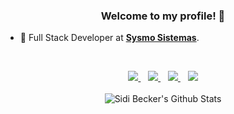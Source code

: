 <h3 align="center">Welcome to my profile! 👋</h3>


- 🔭 Full Stack Developer at **[Sysmo Sistemas](https://sysmo.com.br)**.

</br>

<p align="center">
  <a href="https://www.linkedin.com/in/sidibecker/" target="_blank">
    <img
      src="https://img.shields.io/badge/linkedin-%230077B5.svg?&style=for-the-badge&logo=linkedin&logoColor=white"
    /> </a
  >&nbsp;&nbsp;
  <a href="https://instagram.com/sidibecker" target="_blank">
    <img
      src="https://img.shields.io/badge/instagram-%23E4405F.svg?&style=for-the-badge&logo=instagram&logoColor=white"
    /> </a>
  &nbsp;&nbsp;
  <a href="https://sidneibecker.medium.com" target="_blank">
    <img src="https://img.shields.io/badge/Medium-12100E?style=for-the-badge&logo=medium&logoColor=white"/>
  </a>
   &nbsp;&nbsp;
    <a href="mailto:sidibecker@hotmail.com">
    <img
      src="https://img.shields.io/badge/email-%23005FF9.svg?&style=for-the-badge&logo=mail.ru&logoColor=white"
    /> </a
</p>
      
</br>
</br>
      
<img align="center" src="https://github-readme-stats.vercel.app/api?username=sidibecker&include_all_commits=true&count_private=true&show_icons=true&line_height=21&title_color=7A7ADB&icon_color=2234AE&text_color=D3D3D3&bg_color=0,000000,130F40" alt="Sidi Becker's Github Stats" />
